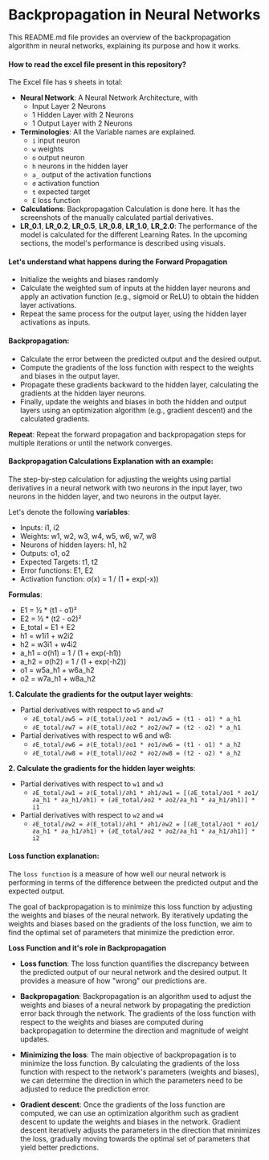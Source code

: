 # Backpropagation in Neural Networks

This README.md file provides an overview of the backpropagation algorithm in neural networks, explaining its purpose and how it works.

#### How to read the excel file present in this repository?
The Excel file has `9` sheets in total:
- **Neural Network**: A Neural Network Architecture, with 
    - Input Layer 2 Neurons
    - 1 Hidden Layer with 2 Neurons
    - 1 Output Layer with 2 Neurons
- **Terminologies**: All the Variable names are explained. 
    - `i` input neuron
    - `w` weights
    - `o` output neuron
    - `h` neurons in the hidden layer
    - `a_` output of the activation functions
    - `σ` activation function
    - `t` expected target
    - `E` loss function
- **Calculations**: Backpropagation Calculation is done here. It has the screenshots of the manually calculated partial derivatives. **<Under Construction>**
- **LR_0.1**, **LR_0.2**, **LR_0.5**, **LR_0.8**, **LR_1.0**, **LR_2.0**: The performance of the model is calculated for the different Learning Rates. In the upcoming sections, the model's performance is described using visuals.

#### Let's understand what happens during the Forward Propagation
  - Initialize the weights and biases randomly
  - Calculate the weighted sum of inputs at the hidden layer neurons and apply an activation function (e.g., sigmoid or ReLU) to obtain the hidden layer activations.
  - Repeat the same process for the output layer, using the hidden layer activations as inputs.

#### Backpropagation:
- Calculate the error between the predicted output and the desired output.
- Compute the gradients of the loss function with respect to the weights and biases in the output layer.
- Propagate these gradients backward to the hidden layer, calculating the gradients at the hidden layer neurons.
- Finally, update the weights and biases in both the hidden and output layers using an optimization algorithm (e.g., gradient descent) and the calculated gradients.

**Repeat**:
Repeat the forward propagation and backpropagation steps for multiple iterations or until the network converges.

#### Backpropagation Calculations Explanation with an example:
The step-by-step calculation for adjusting the weights using partial derivatives in a neural network with two neurons in the input layer, two neurons in the hidden layer, and two neurons in the output layer.

  Let's denote the following **variables**:
  - Inputs: i1, i2
  - Weights: w1, w2, w3, w4, w5, w6, w7, w8
  - Neurons of hidden layers: h1, h2
  - Outputs: o1, o2
  - Expected Targets: t1, t2
  - Error functions: E1, E2
  - Activation function: σ(x) = 1 / (1 + exp(-x))
  
  **Formulas**:
  - E1 = ½ * (t1 - o1)²
  - E2 = ½ * (t2 - o2)²
  - E_total = E1 + E2
  - h1 = w1i1 + w2i2
  - h2 = w3i1 + w4i2
  - a_h1 = σ(h1) = 1 / (1 + exp(-h1))
  - a_h2 = σ(h2) = 1 / (1 + exp(-h2))
  - o1 = w5a_h1 + w6a_h2
  - o2 = w7a_h1 + w8a_h2
 
 **1. Calculate the gradients for the output layer weights**:
 - Partial derivatives with respect to `w5` and `w7`
    - `∂E_total/∂w5 = ∂(E_total)/∂o1 * ∂o1/∂w5 = (t1 - o1) * a_h1`
    - `∂E_total/∂w7 = ∂(E_total)/∂o2 * ∂o2/∂w7 = (t2 - o2) * a_h1`
 - Partial derivatives with respect to w6 and w8:
    - `∂E_total/∂w6 = ∂(E_total)/∂o1 * ∂o1/∂w6 = (t1 - o1) * a_h2`
    - `∂E_total/∂w8 = ∂(E_total)/∂o2 * ∂o2/∂w8 = (t2 - o2) * a_h2`
 
 **2. Calculate the gradients for the hidden layer weights**:
 - Partial derivatives with respect to `w1` and `w3`
    - `∂E_total/∂w1 = ∂(E_total)/∂h1 * ∂h1/∂w1 = [(∂E_total/∂o1 * ∂o1/∂a_h1 * ∂a_h1/∂h1) + (∂E_total/∂o2 * ∂o2/∂a_h1 * ∂a_h1/∂h1)] * i1`
 - Partial derivatives with respect to `w2` and `w4`
    - `∂E_total/∂w2 = ∂(E_total)/∂h1 * ∂h1/∂w2 = [(∂E_total/∂o1 * ∂o1/∂a_h1 * ∂a_h1/∂h1) + (∂E_total/∂o2 * ∂o2/∂a_h1 * ∂a_h1/∂h1)] * i2`

#### Loss function explanation:

 The `loss function` is a measure of how well our neural network is performing in terms of the difference between the predicted output and the expected output.
 
 The goal of backpropagation is to minimize this loss function by adjusting the weights and biases of the neural network. By iteratively updating the weights and biases based on the gradients of the loss function, we aim to find the optimal set of parameters that minimize the prediction error.
    
**Loss Function and it's role in Backpropagation**
- **Loss function**: The loss function quantifies the discrepancy between the predicted output of our neural network and the desired output. It provides a measure of how "wrong" our predictions are.

- **Backpropagation**: Backpropagation is an algorithm used to adjust the weights and biases of a neural network by propagating the prediction error back through the network. The gradients of the loss function with respect to the weights and biases are computed during backpropagation to determine the direction and magnitude of weight updates.

- **Minimizing the loss**: The main objective of backpropagation is to minimize the loss function. By calculating the gradients of the loss function with respect to the network's parameters (weights and biases), we can determine the direction in which the parameters need to be adjusted to reduce the prediction error.

- **Gradient descent**: Once the gradients of the loss function are computed, we can use an optimization algorithm such as gradient descent to update the weights and biases in the network. Gradient descent iteratively adjusts the parameters in the direction that minimizes the loss, gradually moving towards the optimal set of parameters that yield better predictions.
    
    
    
    
    
    
    
    
    
    
